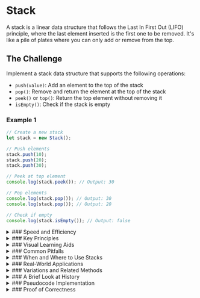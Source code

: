 # Stack

A stack is a linear data structure that follows the Last In First Out (LIFO) principle, where the last element inserted is the first one to be removed. It's like a pile of plates where you can only add or remove from the top.

## The Challenge

Implement a stack data structure that supports the following operations:

- `push(value)`: Add an element to the top of the stack
- `pop()`: Remove and return the element at the top of the stack
- `peek()` or `top()`: Return the top element without removing it
- `isEmpty()`: Check if the stack is empty


### Example 1

```js
// Create a new stack
let stack = new Stack();

// Push elements
stack.push(10);
stack.push(20);
stack.push(30);

// Peek at top element
console.log(stack.peek()); // Output: 30

// Pop elements
console.log(stack.pop()); // Output: 30
console.log(stack.pop()); // Output: 20

// Check if empty
console.log(stack.isEmpty()); // Output: false
```

<details>
<summary>
### Speed and Efficiency
</summary>

Stack operations are extremely efficient:

- **Time Complexity**:
  - **Push:** $O(1)$ - Adding an element to the top takes constant time
  - **Pop:** $O(1)$ - Removing the top element takes constant time
  - **Peek:** $O(1)$ - Viewing the top element takes constant time
  - **isEmpty:** $O(1)$ - Checking if the stack is empty takes constant time
- **Space Complexity:** $O(n)$ where n is the number of elements stored in the stack
</details>
<details>
<summary>
### Key Principles
</summary>

Stacks are built on a few fundamental concepts:

- **LIFO (Last In First Out):** The last element added to the stack will be the first one to be removed.

- **Access Restriction:** Elements can only be accessed from one end (the top).

- **Top Tracking:** A pointer called `TOP` keeps track of the topmost element in the stack.

- **Bounded vs. Unbounded:** Stacks can be implemented with a fixed size (bounded) or with dynamic size (unbounded).
</details>
<details>
<summary>
### Visual Learning Aids
</summary>

For those who benefit from visual explanations, consider checking out these resources for interactive and animated guides:

- [Stack Data Structure Tutorial – Solve Coding Challenges](https://www.youtube.com/watch?v=k1IaYPGel3s) - Visual explanation of stack operations
- [Stack Animations | Data Structure | Visual How](https://www.youtube.com/watch?v=-qsKQVpGPKs) - Animated visualization of stack operations
- [CS 277 | Queues and Stacks](https://courses.grainger.illinois.edu/cs277/sp2023/resources/quacks/) - Interactive animation for stacks and queues
- [Algorithm and Data Structure Animations](https://yongdanielliang.github.io/animation/animation.html) - Collection of data structure animations including stacks
</details>
<details>
<summary>
### Common Pitfalls
</summary>

When implementing or using stacks, be mindful of these common challenges:

- **Stack Overflow:** Attempting to push an element when the stack is full (in bounded implementations).

- **Stack Underflow:** Attempting to pop or peek when the stack is empty.

- **Memory Leaks:** Not properly managing memory in dynamic implementations.

- **Incorrect TOP Management:** Forgetting to update the TOP pointer after push or pop operations.

- **Off-by-One Errors:** Incorrectly initializing or comparing the TOP index.
</details>
<details>
<summary>
### When and Where to Use Stacks
</summary>

Stacks are ideal in scenarios such as:

- **Function Call Management:** Managing function calls and returns in programming languages.

- **Expression Evaluation:** Evaluating arithmetic expressions and checking balanced parentheses.

- **Backtracking Algorithms:** Implementing algorithms that need to "undo" operations.

- **Syntax Parsing:** Compilers and interpreters use stacks for parsing.

- **Browser History:** Implementing forward/backward navigation.

However, they may not be the best choice for:

- **Random Access:** When you need to access elements in the middle of the collection.

- **Sorted Data Management:** When elements need to maintain a specific order other than LIFO.

- **Searching:** When you frequently need to search for elements other than the top one.
</details>
<details>
<summary>
### Real-World Applications
</summary>

Stacks are used in many practical applications, including:

- **Undo Mechanisms:** Text editors and graphic design applications use stacks to implement undo functionality.

- **Browser Navigation:** The back and forward buttons in web browsers use stacks to track history.

- **Memory Management:** Call stacks in programming languages manage function execution.

- **Expression Conversion:** Converting infix expressions to postfix or prefix notation.

- **Depth-First Search:** Implementing DFS traversal in graphs.

- **Parentheses Checking:** Validating balanced parentheses in code.
</details>
<details>
<summary>
### Variations and Related Methods
</summary>

Several variations and related data structures extend the stack concept:

- **Two-Stack Queue:** Implementing a queue using two stacks.

- **Min/Max Stack:** A stack that also keeps track of the minimum or maximum element.

- **Balanced Parentheses Stack:** Specialized for checking balanced symbols.

- **Queue:** A related data structure that follows First In First Out (FIFO) principle.

- **Deque (Double-Ended Queue):** Allows insertion and deletion at both ends.
</details>
<details>
<summary>
### A Brief Look at History
</summary>

The stack data structure has been a fundamental concept in computer science since the early days of computing. It was formalized in the 1950s and became essential with the development of high-level programming languages. The call stack, which manages function calls and returns, was one of the earliest practical applications of the stack concept. Today, stacks remain one of the most important and widely used data structures in computer science, serving as a building block for more complex algorithms and systems.
</details>
<details>
<summary>
### Pseudocode Implementation
</summary>

```
// Array-based implementation
function createStack(size):
    stack = new array of size
    top = -1
    
    function push(value):
        if top == size-1:
            return "Stack Overflow"
        top = top + 1
        stack[top] = value
    
    function pop():
        if top == -1:
            return "Stack Underflow"
        value = stack[top]
        top = top - 1
        return value
    
    function peek():
        if top == -1:
            return "Stack is empty"
        return stack[top]
    
    function isEmpty():
        return top == -1
        
    return {push, pop, peek, isEmpty}

// Linked list-based implementation
function createStack():
    top = null
    
    function push(value):
        newNode = {data: value, next: top}
        top = newNode
    
    function pop():
        if top == null:
            return "Stack Underflow"
        value = top.data
        top = top.next
        return value
    
    function peek():
        if top == null:
            return "Stack is empty"
        return top.data
    
    function isEmpty():
        return top == null
        
    return {push, pop, peek, isEmpty}
```
</details>
<details>
<summary>
### Proof of Correctness
</summary>

The stack data structure's correctness can be proven through the following logical steps:

1. **Initialization:** The stack starts empty with TOP = -1 (for array implementation) or TOP = null (for linked list implementation).

2. **Push Operation:**
   - Increments TOP and places the new element at the position pointed to by TOP
   - Maintains the invariant that TOP always points to the most recently added element
   - For linked lists, the new node becomes the new TOP with a reference to the previous TOP

3. **Pop Operation:**
   - Returns the element at TOP and decrements TOP
   - Maintains the invariant that after popping, TOP points to the next most recently added element
   - For linked lists, TOP moves to the next node, effectively removing the current top node

4. **Peek Operation:**
   - Returns the element at TOP without modifying the stack
   - Preserves the state of the stack

5. **isEmpty Operation:**
   - Correctly identifies an empty stack by checking if TOP == -1 (array) or TOP == null (linked list)

6. **LIFO Property Maintenance:**
   - Push adds elements to the top
   - Pop removes elements from the top
   - This ensures the last element pushed is the first one popped

7. **Boundary Conditions:**
   - Empty stack: TOP = -1 or null
   - Full stack (for bounded implementation): TOP = size-1
   - Proper error handling for overflow and underflow conditions

This proof demonstrates that the stack data structure correctly implements the LIFO principle and maintains its invariants through all operations.
</details>